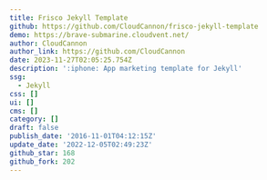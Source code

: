 ```yaml
---
title: Frisco Jekyll Template
github: https://github.com/CloudCannon/frisco-jekyll-template
demo: https://brave-submarine.cloudvent.net/
author: CloudCannon
author_link: https://github.com/CloudCannon
date: 2023-11-27T02:05:25.754Z
description: ':iphone: App marketing template for Jekyll'
ssg:
  - Jekyll
css: []
ui: []
cms: []
category: []
draft: false
publish_date: '2016-11-01T04:12:15Z'
update_date: '2022-12-05T02:49:23Z'
github_star: 168
github_fork: 202
---
```

